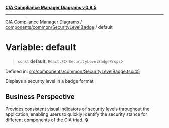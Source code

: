 [**CIA Compliance Manager Diagrams v0.8.5**](../../../../README.md)

***

[CIA Compliance Manager Diagrams](../../../../modules.md) / [components/common/SecurityLevelBadge](../README.md) / default

# Variable: default

> `const` **default**: `React.FC`\<`SecurityLevelBadgeProps`\>

Defined in: [src/components/common/SecurityLevelBadge.tsx:45](https://github.com/Hack23/cia-compliance-manager/blob/3ae0301247f765ba03c8c0fe645db4718bb8af76/src/components/common/SecurityLevelBadge.tsx#L45)

Displays a security level in a badge format

## Business Perspective

Provides consistent visual indicators of security levels throughout
the application, enabling users to quickly identify the security
stance for different components of the CIA triad. 🔒
